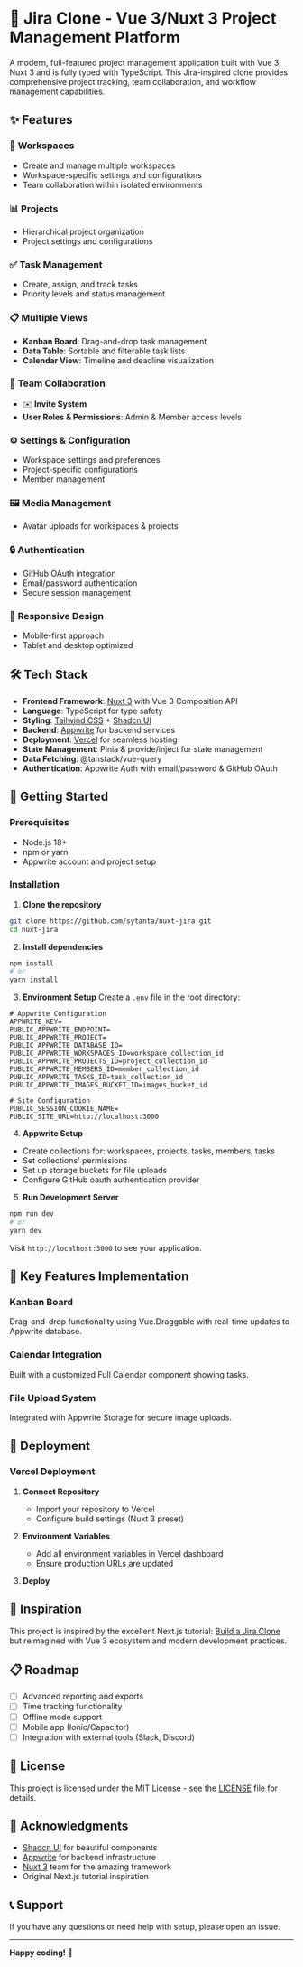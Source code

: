 # 🚀 Jira Clone - Vue 3/Nuxt 3 Project Management Platform

A modern, full-featured project management application built with Vue 3, Nuxt 3 and is fully typed with TypeScript. This Jira-inspired clone provides comprehensive project tracking, team collaboration, and workflow management capabilities.

## ✨ Features

### 🏢 **Workspaces**

- Create and manage multiple workspaces
- Workspace-specific settings and configurations
- Team collaboration within isolated environments

### 📊 **Projects**

- Hierarchical project organization
- Project settings and configurations

### ✅ **Task Management**

- Create, assign, and track tasks
- Priority levels and status management

### 📋 **Multiple Views**

- **Kanban Board**: Drag-and-drop task management
- **Data Table**: Sortable and filterable task lists
- **Calendar View**: Timeline and deadline visualization

### 👥 **Team Collaboration**

- ✉️ **Invite System**
- **User Roles & Permissions**: Admin & Member access levels

### ⚙️ **Settings & Configuration**

- Workspace settings and preferences
- Project-specific configurations
- Member management

### 🖼️ **Media Management**

- Avatar uploads for workspaces & projects

### 🔒 **Authentication**

- GitHub OAuth integration
- Email/password authentication
- Secure session management

### 📱 **Responsive Design**

- Mobile-first approach
- Tablet and desktop optimized

## 🛠️ Tech Stack

- **Frontend Framework**: [Nuxt 3](https://nuxt.com/) with Vue 3 Composition API
- **Language**: TypeScript for type safety
- **Styling**: [Tailwind CSS](https://tailwindcss.com/) + [Shadcn UI](https://www.shadcn-vue.com/)
- **Backend**: [Appwrite](https://appwrite.io/) for backend services
- **Deployment**: [Vercel](https://vercel.com/) for seamless hosting
- **State Management**: Pinia & provide/inject for state management
- **Data Fetching**: @tanstack/vue-query
- **Authentication**: Appwrite Auth with email/password & GitHub OAuth

## 🚀 Getting Started

### Prerequisites

- Node.js 18+
- npm or yarn
- Appwrite account and project setup

### Installation

1. **Clone the repository**

```bash
git clone https://github.com/sytanta/nuxt-jira.git
cd nuxt-jira
```

2. **Install dependencies**

```bash
npm install
# or
yarn install
```

3. **Environment Setup**
   Create a `.env` file in the root directory:

```env
# Appwrite Configuration
APPWRITE_KEY=
PUBLIC_APPWRITE_ENDPOINT=
PUBLIC_APPWRITE_PROJECT=
PUBLIC_APPWRITE_DATABASE_ID=
PUBLIC_APPWRITE_WORKSPACES_ID=workspace_collection_id
PUBLIC_APPWRITE_PROJECTS_ID=project_collection_id
PUBLIC_APPWRITE_MEMBERS_ID=member_collection_id
PUBLIC_APPWRITE_TASKS_ID=task_collection_id
PUBLIC_APPWRITE_IMAGES_BUCKET_ID=images_bucket_id

# Site Configuration
PUBLIC_SESSION_COOKIE_NAME=
PUBLIC_SITE_URL=http://localhost:3000
```

4. **Appwrite Setup**

- Create collections for: workspaces, projects, tasks, members, tasks
- Set collections' permissions
- Set up storage buckets for file uploads
- Configure GitHub oauth authentication provider

5. **Run Development Server**

```bash
npm run dev
# or
yarn dev
```

Visit `http://localhost:3000` to see your application.

## 🔧 Key Features Implementation

### Kanban Board

Drag-and-drop functionality using Vue.Draggable with real-time updates to Appwrite database.

### Calendar Integration

Built with a customized Full Calendar component showing tasks.

### File Upload System

Integrated with Appwrite Storage for secure image uploads.

## 🚢 Deployment

### Vercel Deployment

1. **Connect Repository**
   - Import your repository to Vercel
   - Configure build settings (Nuxt 3 preset)

2. **Environment Variables**
   - Add all environment variables in Vercel dashboard
   - Ensure production URLs are updated

3. **Deploy**

## 🎯 Inspiration

This project is inspired by the excellent Next.js tutorial: [Build a Jira Clone](https://www.youtube.com/watch?v=Av9C7xlV0fA) but reimagined with Vue 3 ecosystem and modern development practices.

## 📋 Roadmap

- [ ] Advanced reporting and exports
- [ ] Time tracking functionality
- [ ] Offline mode support
- [ ] Mobile app (Ionic/Capacitor)
- [ ] Integration with external tools (Slack, Discord)

## 📄 License

This project is licensed under the MIT License - see the [LICENSE](LICENSE) file for details.

## 🙏 Acknowledgments

- [Shadcn UI](https://www.shadcn-vue.com/) for beautiful components
- [Appwrite](https://appwrite.io/) for backend infrastructure
- [Nuxt 3](https://nuxt.com/) team for the amazing framework
- Original Next.js tutorial inspiration

## 📞 Support

If you have any questions or need help with setup, please open an issue.

---

**Happy coding! 🎉**
